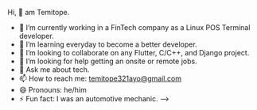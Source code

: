 Hi, 👋 am Temitope. 

- 🔭 I’m currently working in a FinTech company as a Linux POS Terminal developer.
- 🌱 I’m learning everyday to become a better developer. 
- 👯 I’m looking to collaborate on any Flutter, C/C++, and Django project.  
- 🤔 I’m looking for help getting an onsite or remote jobs. 
- 💬 Ask me about tech. 
- 📫 How to reach me: temitope321ayo@gmail.com
- 😄 Pronouns: he/him
- ⚡ Fun fact: I was an automotive mechanic. 
-->
